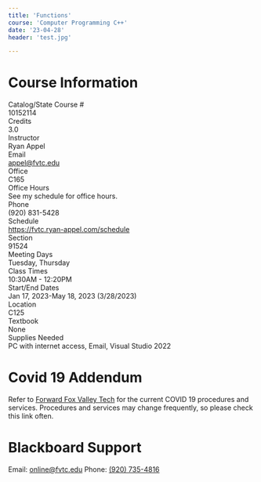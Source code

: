 ```yaml
---
title: 'Functions'
course: 'Computer Programming C++'
date: '23-04-28'
header: 'test.jpg'

---
```


# Course Information

<div class="course-info">
  <div>Catalog/State Course #</div><div>10152114</div>
  <div>Credits</div><div>3.0</div>
  <div>Instructor</div><div>Ryan Appel</div>
  <div>Email</div><div><a href="mailto:appel@fvtc.edu">appel@fvtc.edu</a></div>
  <div>Office</div><div>C165</div>
  <div>Office Hours</div><div>See my schedule for office hours.</div>
  <div>Phone</div><div>(920) 831-5428</div>
  <div>Schedule</div><div><a href="https://fvtc.ryan-appel.com/schedule">https://fvtc.ryan-appel.com/schedule</a></div>
  <div>Section</div><div>91524</div>
  <div>Meeting Days</div><div>Tuesday, Thursday</div>
  <div>Class Times</div><div>10:30AM - 12:20PM</div>
  <div>Start/End Dates</div><div>Jan 17, 2023-May 18, 2023 (3/28/2023)</div>
  <div>Location</div><div>C125</div>
  <div>Textbook</div><div>None</div>
  <div>Supplies Needed</div><div>PC with internet access, Email, Visual Studio 2022</div>
</div>

# Covid 19 Addendum

Refer to <a href="https://www.fvtc.edu/forward-fox-valley-tech">Forward Fox Valley Tech</a> for the current COVID 19 procedures and services. Procedures and services may change frequently, so please check this link often.

# Blackboard Support

Email: <a href="mailto:online@fvtc.edu">online@fvtc.edu</a>
Phone: <a href="tel:+19207354816" class="phone">(920) 735-4816</a>




























